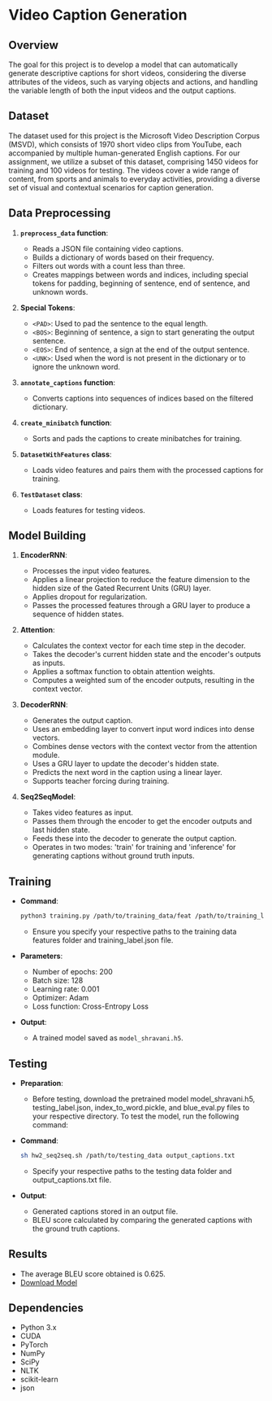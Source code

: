 # Video Caption Generation

## Overview

The goal for this project is to develop a model that can automatically generate descriptive captions for short videos, considering the diverse attributes of the videos, such as varying objects and actions, and handling the variable length of both the input videos and the output captions.

## Dataset

The dataset used for this project is the Microsoft Video Description Corpus (MSVD), which consists of 1970 short video clips from YouTube, each accompanied by multiple human-generated English captions. For our assignment, we utilize a subset of this dataset, comprising 1450 videos for training and 100 videos for testing. The videos cover a wide range of content, from sports and animals to everyday activities, providing a diverse set of visual and contextual scenarios for caption generation.

## Data Preprocessing

1. **`preprocess_data` function**:
    - Reads a JSON file containing video captions.
    - Builds a dictionary of words based on their frequency.
    - Filters out words with a count less than three.
    - Creates mappings between words and indices, including special tokens for padding, beginning of sentence, end of sentence, and unknown words.

2. **Special Tokens**:
    - `<PAD>`: Used to pad the sentence to the equal length.
    - `<BOS>`: Beginning of sentence, a sign to start generating the output sentence.
    - `<EOS>`: End of sentence, a sign at the end of the output sentence.
    - `<UNK>`: Used when the word is not present in the dictionary or to ignore the unknown word.

3. **`annotate_captions` function**:
    - Converts captions into sequences of indices based on the filtered dictionary.

4. **`create_minibatch` function**:
    - Sorts and pads the captions to create minibatches for training.

5. **`DatasetWithFeatures` class**:
    - Loads video features and pairs them with the processed captions for training.

6. **`TestDataset` class**:
    - Loads features for testing videos.

## Model Building

1. **EncoderRNN**:
    - Processes the input video features.
    - Applies a linear projection to reduce the feature dimension to the hidden size of the Gated Recurrent Units (GRU) layer.
    - Applies dropout for regularization.
    - Passes the processed features through a GRU layer to produce a sequence of hidden states.

2. **Attention**:
    - Calculates the context vector for each time step in the decoder.
    - Takes the decoder's current hidden state and the encoder's outputs as inputs.
    - Applies a softmax function to obtain attention weights.
    - Computes a weighted sum of the encoder outputs, resulting in the context vector.

3. **DecoderRNN**:
    - Generates the output caption.
    - Uses an embedding layer to convert input word indices into dense vectors.
    - Combines dense vectors with the context vector from the attention module.
    - Uses a GRU layer to update the decoder's hidden state.
    - Predicts the next word in the caption using a linear layer.
    - Supports teacher forcing during training.

4. **Seq2SeqModel**:
    - Takes video features as input.
    - Passes them through the encoder to get the encoder outputs and last hidden state.
    - Feeds these into the decoder to generate the output caption.
    - Operates in two modes: 'train' for training and 'inference' for generating captions without ground truth inputs.

## Training

- **Command**:
    ```bash
    python3 training.py /path/to/training_data/feat /path/to/training_label.json
    ```
    - Ensure you specify your respective paths to the training data features folder and training_label.json file.

- **Parameters**:
    - Number of epochs: 200
    - Batch size: 128
    - Learning rate: 0.001
    - Optimizer: Adam
    - Loss function: Cross-Entropy Loss

- **Output**:
    - A trained model saved as `model_shravani.h5`.

## Testing

- **Preparation**:
    - Before testing, download the pretrained model model_shravani.h5, testing_label.json, index_to_word.pickle, and blue_eval.py files to your respective directory. To test the model, run the following command:

- **Command**:
    ```bash
    sh hw2_seq2seq.sh /path/to/testing_data output_captions.txt
    ```
    - Specify your respective paths to the testing data folder and output_captions.txt file.

- **Output**:
    - Generated captions stored in an output file.
    - BLEU score calculated by comparing the generated captions with the ground truth captions.

## Results

- The average BLEU score obtained is 0.625.
- [Download Model](https://drive.google.com/file/d/19dvvQgTKG4UelaMULE6lmvMWQ06yPlLJ/view?usp=sharing)

## Dependencies

- Python 3.x
- CUDA
- PyTorch
- NumPy
- SciPy
- NLTK
- scikit-learn
- json
